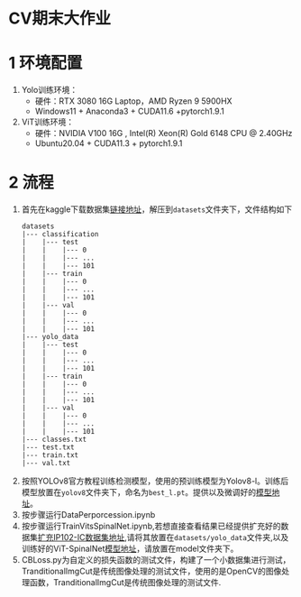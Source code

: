 # CV期末大作业
# 1 环境配置
1. Yolo训练环境：   
   - 硬件：RTX 3080 16G Laptop，AMD Ryzen 9 5900HX
   - Windows11 + Anaconda3 + CUDA11.6 +pytorch1.9.1  
2. ViT训练环境：  
   - 硬件：NVIDIA V100 16G , Intel(R) Xeon(R) Gold 6148 CPU @ 2.40GHz
   - Ubuntu20.04 + CUDA11.3 + pytorch1.9.1 
# 2 流程
1. 首先在kaggle下载数据集[链接地址](https://www.kaggle.com/datasets/rtlmhjbn/ip02-dataset)，解压到`datasets`文件夹下，文件结构如下
    ```
    datasets
    |--- classification
    |    |--- test
    |    |    |--- 0
    |    |    |--- ...
    |    |    |--- 101
    |    |--- train
    |    |    |--- 0
    |    |    |--- ...
    |    |    |--- 101
    |    |--- val
    |    |    |--- 0
    |    |    |--- ...
    |    |    |--- 101
    |--- yolo_data
    |    |--- test
    |    |    |--- 0
    |    |    |--- ...
    |    |    |--- 101
    |    |--- train
    |    |    |--- 0
    |    |    |--- ...
    |    |    |--- 101
    |    |--- val
    |    |    |--- 0
    |    |    |--- ...
    |    |    |--- 101
    |--- classes.txt
    |--- test.txt
    |--- train.txt
    |--- val.txt
    ```
2. 按照YOLOv8官方教程训练检测模型，使用的预训练模型为Yolov8-l。训练后模型放置在`yolov8`文件夹下，命名为`best_l.pt`。提供以及微调好的[模型地址]()。
3. 按步骤运行DataPerporcession.ipynb
4. 按步骤运行TrainVitsSpinalNet.ipynb,若想直接查看结果已经提供扩充好的数据集[扩充IP102-IC数据集地址](https://www.kaggle.com/datasets/zbzzcc/myyolo),请将其放置在`datasets/yolo_data`文件夹,以及训练好的ViT-SpinalNet[模型地址]()，请放置在model文件夹下。
5. CBLoss.py为自定义的损失函数的测试文件，构建了一个小数据集进行测试，TranditionalImgCut是传统图像处理的测试文件，使用的是OpenCV的图像处理函数，TranditionalImgCut是传统图像处理的测试文件.
